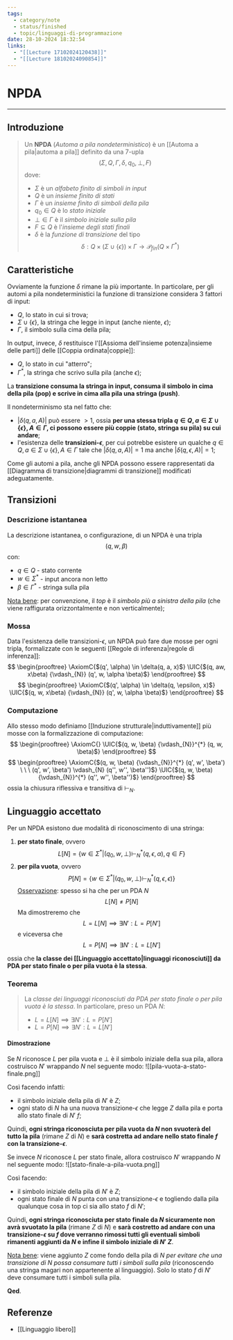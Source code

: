 ```yaml
---
tags:
  - category/note
  - status/finished
  - topic/linguaggi-di-programmazione
date: 28-10-2024 18:32:54
links:
  - "[[Lecture 17102024120438]]"
  - "[[Lecture 18102024090854]]"
---
```

# NPDA
---
## Introduzione
> Un **NPDA** (_Automa a pila nondeterministico_) è un [[Automa a pila|automa a pila]] definito da una 7-upla
> $$(\Sigma, Q, \Gamma, \delta, q_{0}, \bot, F)$$
> dove:
> - $\Sigma$ è un _alfabeto finito di simboli in input_
> - $Q$ è un _insieme finito di stati_
> - $\Gamma$ è un _insieme finito di simboli della pila_
> - $q_{0} \in Q$ è lo _stato iniziale_
> - $\bot \in \Gamma$ è il _simbolo iniziale sulla pila_
> - $F \subseteq Q$ è l'_insieme degli stati finali_
> - $\delta$ è la _funzione di transizione_ del tipo $$\delta: Q \times (\Sigma \cup \{\epsilon\}) \times \Gamma \to \mathscr{P}_{fin}(Q \times \Gamma^{*})$$

## Caratteristiche
Ovviamente la funzione $\delta$ rimane la più importante. In particolare, per gli automi a pila nondeterministici la funzione di transizione considera 3 fattori di input:
- $Q$, lo stato in cui si trova;
- $\Sigma \cup \{\epsilon\}$, la stringa che legge in input (anche niente, $\epsilon$);
- $\Gamma$, il simbolo sulla cima della pila;

In output, invece, $\delta$ restituisce l'[[Assioma dell'insieme potenza|insieme delle parti]] delle [[Coppia ordinata|coppie]]:
- $Q$, lo stato in cui "atterro";
- $\Gamma^{*}$, la stringa che scrivo sulla pila (anche $\epsilon$);

La **transizione consuma la stringa in input, consuma il simbolo in cima della pila (pop) e scrive in cima alla pila una stringa (push)**.

Il nondeterminismo sta nel fatto che:
- $|\delta(q, a, A)|$ può essere $> 1$, ossia **per una stessa tripla $q \in Q, a \in \Sigma \cup \{\epsilon\}, A \in \Gamma$, ci possono essere più coppie (stato, stringa su pila) su cui andare**;
- l'esistenza delle **transizioni-$\epsilon$**, per cui potrebbe esistere un qualche $q \in Q, a \in \Sigma \cup \{\epsilon\}, A \in \Gamma$ tale che $|\delta(q, a, A)| = 1$ ma anche $|\delta(q, \epsilon, A)| = 1$;

Come gli automi a pila, anche gli NPDA possono essere rappresentati da [[Diagramma di transizione|diagrammi di transizione]] modificati adeguatamente.

## Transizioni
### Descrizione istantanea
La descrizione istantanea, o configurazione, di un NPDA è una tripla
$$(q, w, \beta)$$
con:
- $q \in Q$ - stato corrente
- $w \in \Sigma^{*}$ - input ancora non letto
- $\beta \in \Gamma^{*}$ - stringa sulla pila

<u>Nota bene</u>: per convenzione, il _top_ è il _simbolo più a sinistra della pila_ (che viene raffigurata orizzontalmente e non verticalmente);

### Mossa
Data l'esistenza delle transizioni-$\epsilon$, un NPDA può fare due mosse per ogni tripla, formalizzate con le seguenti [[Regole di inferenza|regole di inferenza]]:
$$
\begin{prooftree}
\AxiomC{$(q', \alpha) \in \delta(q, a, x)$}
\UIC{$(q, aw, x\beta) {\vdash_{N}} (q', w, \alpha \beta)$}
\end{prooftree}
$$
$$
\begin{prooftree}
\AxiomC{$(q', \alpha) \in \delta(q, \epsilon, x)$}
\UIC{$(q, w, x\beta) {\vdash_{N}} (q', w, \alpha \beta)$}
\end{prooftree}
$$

### Computazione
Allo stesso modo definiamo [[Induzione strutturale|induttivamente]] più mosse con la formalizzazione di computazione:
$$
\begin{prooftree}
\AxiomC{}
\UIC{$(q, w, \beta) {\vdash_{N}}^{*} (q, w, \beta)$}
\end{prooftree}
$$
$$
\begin{prooftree}
\AxiomC{$(q, w, \beta) {\vdash_{N}}^{*} (q', w', \beta') \ \ \ (q', w', \beta') \vdash_{N} (q'', w'', \beta'')$}
\UIC{$(q, w, \beta) {\vdash_{N}}^{*} (q'', w'', \beta'')$}
\end{prooftree}
$$
ossia la chiusura riflessiva e transitiva di $\vdash_{N}$.

## Linguaggio accettato
Per un NPDA esistono due modalità di riconoscimento di una stringa:
1. **per stato finale**, ovvero $$L[N] = \{w \in \Sigma^{*} | (q_{0}, w, \bot) {\vdash_{N}}^{*} (q, \epsilon, \alpha), q \in F\}$$
2. **per pila vuota**, ovvero $$P[N] = \{w \in \Sigma^{*} | (q_{0}, w, \bot ) {\vdash_{N}}^{*} (q, \epsilon, \epsilon)\}$$
<u>Osservazione</u>: spesso si ha che per un PDA $N$ $$L[N] \neq P[N]$$
Ma dimostreremo che
$$L = L[N] \implies \exists N' : L = P[N']$$
e viceversa che
$$L = P[N] \implies \exists N' : L = L[N']$$

ossia che **la classe dei [[Linguaggio accettato|linguaggi riconosciuti]] da PDA per stato finale o per pila vuota è la stessa**.

### Teorema
> La _classe dei linguaggi riconosciuti da PDA per stato finale o per pila vuota è la stessa_. In particolare, preso un PDA $N$:
> - $L = L[N] \implies \exists N' : L = P[N']$
> - $L = P[N] \implies \exists N' : L = L[N']$

#### Dimostrazione
Se $N$ riconosce $L$ per pila vuota e $\bot$ è il simbolo iniziale della sua pila, allora costruisco $N'$ wrappando $N$ nel seguente modo:
![[pila-vuota-a-stato-finale.png]]

Così facendo infatti:
- il simbolo iniziale della pila di $N'$ è $Z$;
- ogni stato di $N$ ha una nuova transizione-$\epsilon$ che legge $Z$ dalla pila e porta allo stato finale di $N'$ $f$;

Quindi, **ogni stringa riconosciuta per pila vuota da $N$ non svuoterà del tutto la pila** (rimane $Z$ di $N$) e **sarà costretta ad andare nello stato finale $f$ con la transizione-$\epsilon$**.

Se invece $N$ riconosce $L$ per stato finale, allora costruisco $N'$ wrappando $N$ nel seguente modo:
![[stato-finale-a-pila-vuota.png]]

Così facendo:
- il simbolo iniziale della pila di $N'$ è $Z$;
- ogni stato finale di $N$ punta con una transizione-$\epsilon$ e togliendo dalla pila qualunque cosa in top ci sia allo stato $f$ di $N'$;

Quindi, **ogni stringa riconosciuta per stato finale da $N$ sicuramente non avrà svuotato la pila** (rimane $Z$ di $N$) e **sarà costretto ad andare con una transizione-$\epsilon$ su $f$ dove verranno rimossi tutti gli eventuali simboli rimanenti aggiunti da $N$ e infine il simbolo iniziale di $N'$ $Z$**.

<u>Nota bene</u>: viene aggiunto $Z$ come fondo della pila di $N$ _per evitare che una transizione di $N$ possa consumare tutti i simboli sulla pila_ (riconoscendo una stringa magari non appartenente al linguaggio). Solo lo stato $f$ di $N'$ deve consumare tutti i simboli sulla pila.

**Qed**.

## Referenze
- [[Linguaggio libero]]